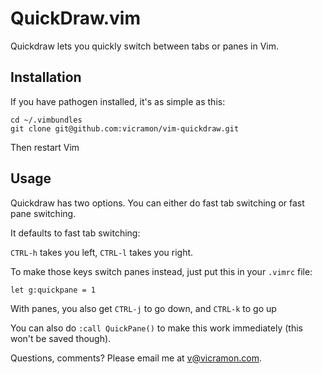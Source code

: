 # QuickDraw.vim

Quickdraw lets you quickly switch between tabs or panes in Vim. 

## Installation

If you have pathogen installed, it's as simple as this:

```
cd ~/.vimbundles
git clone git@github.com:vicramon/vim-quickdraw.git
```
Then restart Vim

## Usage

Quickdraw has two options. You can either do fast tab switching or fast pane switching. 

It defaults to fast tab switching:

`CTRL-h` takes you left, `CTRL-l` takes you right.

To make those keys switch panes instead, just put this in your `.vimrc` file:

`let g:quickpane = 1`

With panes, you also get `CTRL-j`  to go down, and `CTRL-k` to go up

You can also do `:call QuickPane()` to make this work immediately (this won't be saved though).

Questions, comments? Please email me at v@vicramon.com.
